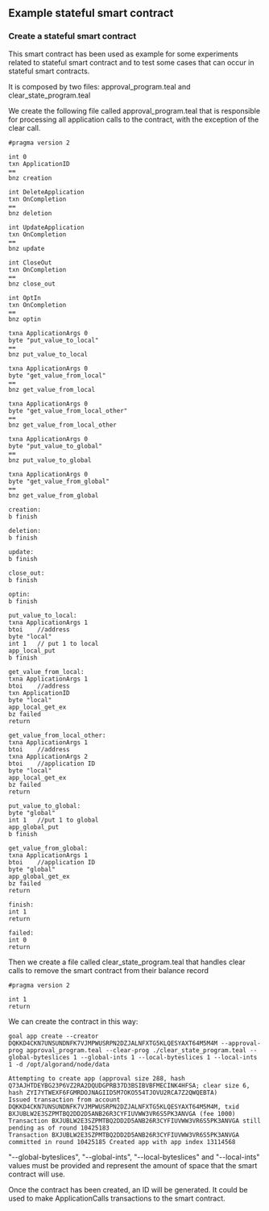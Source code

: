 ## Example stateful smart contract

### Create a stateful smart contract
This smart contract has been used as example for some experiments related to stateful smart contract and to test some cases that can occur in stateful smart contracts.

It is composed by two files: approval_program.teal and clear_state_program.teal

We create the following file called approval_program.teal that is responsible for processing all application calls to the contract, with the exception of the clear call.

```
#pragma version 2

int 0
txn ApplicationID
==
bnz creation

int DeleteApplication
txn OnCompletion
==
bnz deletion

int UpdateApplication
txn OnCompletion
==
bnz update

int CloseOut
txn OnCompletion
==
bnz close_out

int OptIn
txn OnCompletion
==
bnz optin

txna ApplicationArgs 0
byte "put_value_to_local"
==
bnz put_value_to_local

txna ApplicationArgs 0
byte "get_value_from_local"
==
bnz get_value_from_local

txna ApplicationArgs 0
byte "get_value_from_local_other"
==
bnz get_value_from_local_other

txna ApplicationArgs 0
byte "put_value_to_global"
==
bnz put_value_to_global

txna ApplicationArgs 0
byte "get_value_from_global"
==
bnz get_value_from_global

creation:
b finish

deletion:
b finish

update:
b finish

close_out:
b finish

optin:
b finish

put_value_to_local:
txna ApplicationArgs 1
btoi    //address
byte "local"
int 1   // put 1 to local
app_local_put
b finish

get_value_from_local:
txna ApplicationArgs 1
btoi    //address
txn ApplicationID
byte "local"
app_local_get_ex
bz failed
return

get_value_from_local_other:
txna ApplicationArgs 1
btoi    //address
txna ApplicationArgs 2
btoi    //application ID
byte "local"
app_local_get_ex
bz failed
return

put_value_to_global:
byte "global"
int 1   //put 1 to global
app_global_put
b finish

get_value_from_global:
txna ApplicationArgs 1
btoi    //application ID
byte "global"
app_global_get_ex
bz failed
return

finish:
int 1
return

failed:
int 0
return
```

Then we create a file called clear_state_program.teal that handles clear calls to remove the smart contract from their balance record

```
#pragma version 2

int 1 
return
```

We can create the contract in this way:
```
goal app create --creator DQKKD4CKN7UNSUNDNFK7VJMPWUSRPN2DZJALNFXTG5KLQESYAXT64M5M4M --approval-prog approval_program.teal --clear-prog ./clear_state_program.teal --global-byteslices 1 --global-ints 1 --local-byteslices 1 --local-ints 1 -d /opt/algorand/node/data

Attempting to create app (approval size 288, hash Q73AJHTDEYBG23P6VZ2RA2DQUDGPRB37D3BSIBVBFMECINK4HFSA; clear size 6, hash ZYI7YTWEXF6FGMRDOJNAGIID5M7OKO554TJOVU2RCA7Z2QWQEBTA)
Issued transaction from account DQKKD4CKN7UNSUNDNFK7VJMPWUSRPN2DZJALNFXTG5KLQESYAXT64M5M4M, txid BXJUBLW2E3SZPMTBQ2DD2D5ANB26R3CYFIUVWW3VR6S5PK3ANVGA (fee 1000)
Transaction BXJUBLW2E3SZPMTBQ2DD2D5ANB26R3CYFIUVWW3VR6S5PK3ANVGA still pending as of round 10425183
Transaction BXJUBLW2E3SZPMTBQ2DD2D5ANB26R3CYFIUVWW3VR6S5PK3ANVGA committed in round 10425185 Created app with app index 13114568
```
"--global-byteslices", "--global-ints", "--local-byteslices" and "--local-ints" values must be provided and represent the amount of space that the smart contract will use.

Once the contract has been created, an ID will be generated. It could be used to make ApplicationCalls transactions to the smart contract.

